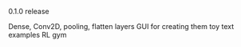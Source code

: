 0.1.0 release

Dense, Conv2D, pooling, flatten layers
GUI for creating them
toy text examples RL gym